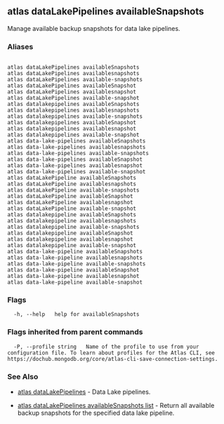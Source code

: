 ## atlas dataLakePipelines availableSnapshots

Manage available backup snapshots for data lake pipelines.




### Aliases
```

atlas dataLakePipelines availableSnapshots
atlas dataLakePipelines availablesnapshots
atlas dataLakePipelines available-snapshots
atlas dataLakePipelines availableSnapshot
atlas dataLakePipelines availablesnapshot
atlas dataLakePipelines available-snapshot
atlas datalakepipelines availableSnapshots
atlas datalakepipelines availablesnapshots
atlas datalakepipelines available-snapshots
atlas datalakepipelines availableSnapshot
atlas datalakepipelines availablesnapshot
atlas datalakepipelines available-snapshot
atlas data-lake-pipelines availableSnapshots
atlas data-lake-pipelines availablesnapshots
atlas data-lake-pipelines available-snapshots
atlas data-lake-pipelines availableSnapshot
atlas data-lake-pipelines availablesnapshot
atlas data-lake-pipelines available-snapshot
atlas dataLakePipeline availableSnapshots
atlas dataLakePipeline availablesnapshots
atlas dataLakePipeline available-snapshots
atlas dataLakePipeline availableSnapshot
atlas dataLakePipeline availablesnapshot
atlas dataLakePipeline available-snapshot
atlas datalakepipeline availableSnapshots
atlas datalakepipeline availablesnapshots
atlas datalakepipeline available-snapshots
atlas datalakepipeline availableSnapshot
atlas datalakepipeline availablesnapshot
atlas datalakepipeline available-snapshot
atlas data-lake-pipeline availableSnapshots
atlas data-lake-pipeline availablesnapshots
atlas data-lake-pipeline available-snapshots
atlas data-lake-pipeline availableSnapshot
atlas data-lake-pipeline availablesnapshot
atlas data-lake-pipeline available-snapshot
```



### Flags

```
  -h, --help   help for availableSnapshots

```


### Flags inherited from parent commands

```
  -P, --profile string   Name of the profile to use from your configuration file. To learn about profiles for the Atlas CLI, see https://dochub.mongodb.org/core/atlas-cli-save-connection-settings.

```

### See Also


* [atlas dataLakePipelines](atlas_dataLakePipelines.md)	- Data Lake pipelines.

* [atlas dataLakePipelines availableSnapshots list](atlas_dataLakePipelines_availableSnapshots_list.md)	- Return all available backup snapshots for the specified data lake pipeline.



